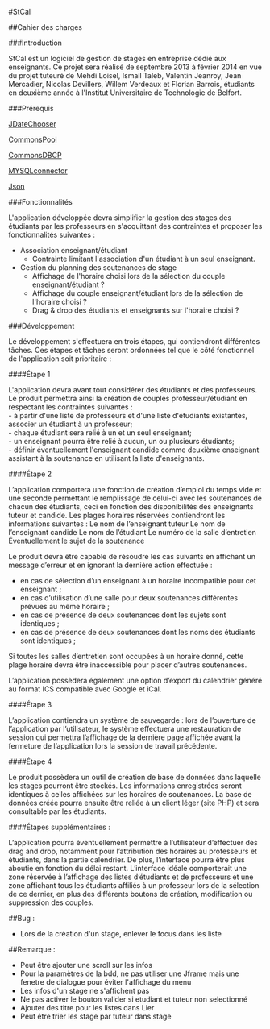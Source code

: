 #StCal

##Cahier des charges

###Introduction

StCal est un logiciel de gestion de stages en entreprise dédié aux enseignants. Ce projet sera réalisé de septembre 2013 à février 2014 en vue du projet tuteuré de Mehdi Loisel, Ismail Taleb, Valentin Jeanroy, Jean Mercadier, Nicolas Devillers, Willem Verdeaux et Florian Barrois, étudiants en deuxième année à l'Institut Universitaire de Technologie de Belfort. 

###Prérequis

[JDateChooser](http://sourceforge.net/projects/jdatechooser/)

[CommonsPool](http://commons.apache.org/proper/commons-pool/download_pool.cgi)

[CommonsDBCP](http://commons.apache.org/proper/commons-dbcp/downloads.html)

[MYSQLconnector](http://dev.mysql.com/downloads/connector/j/)

[Json](http///java2s.com/Code/Jar/j/java-json.htm)

###Fonctionnalités

L'application développée devra simplifier la gestion des stages des étudiants par les professeurs en s'acquittant des contraintes et proposer les fonctionnalités suivantes :

- Association enseignant/étudiant
    - Contrainte limitant l'association d'un étudiant à un seul enseignant.
- Gestion du planning des soutenances de stage
    - Affichage de l'horaire choisi lors de la sélection du couple enseignant/étudiant ?
    - Affichage du couple enseignant/étudiant lors de la sélection de l'horaire choisi ?    
    - Drag & drop des étudiants et enseignants sur l'horaire choisi ?






###Développement

Le développement s'effectuera en trois étapes, qui contiendront différentes tâches. Ces étapes et tâches seront ordonnées tel que le côté fonctionnel de l'application soit prioritaire :

####Étape 1

L'application devra avant tout considérer des étudiants et des professeurs. Le produit permettra ainsi la création de couples professeur/étudiant en respectant les contraintes suivantes :  
        - à partir d'une liste de professeurs et d'une liste d'étudiants existantes, associer un étudiant à un professeur;  
        - chaque étudiant sera relié à un et un seul enseignant;  
        - un enseignant pourra être relié à aucun, un ou plusieurs étudiants;  
        - définir éventuellement l'enseignant candide comme deuxième enseignant assistant à la soutenance en utilisant la liste d'enseignants.
                
####Étape 2

L’application comportera une fonction de création d’emploi du temps vide et une seconde permettant le remplissage de celui-ci avec les soutenances de chacun des étudiants, ceci en fonction des disponibilités des enseignants tuteur et candide.
Les plages horaires réservées contiendront les informations suivantes :
Le nom de l’enseignant tuteur
Le nom de l’enseignant candide
Le nom de l’étudiant
Le numéro de la salle d’entretien
Éventuellement le sujet de la soutenance



Le produit devra être capable de résoudre les cas suivants en affichant un message d’erreur et en ignorant la dernière action effectuée :
- en cas de sélection d’un enseignant à un horaire incompatible pour cet enseignant ;
- en cas d’utilisation d’une salle pour deux soutenances différentes prévues au même horaire ;
- en cas de présence de deux soutenances dont les sujets sont identiques ;
- en cas de présence de deux soutenances dont les noms des étudiants sont identiques ;

Si toutes les salles d’entretien sont occupées à un horaire donné, cette plage horaire devra être inaccessible pour placer d’autres soutenances. 

L’application possèdera également une option d’export du calendrier généré au format ICS compatible avec Google et iCal.

####Étape 3

L’application contiendra un système de sauvegarde : lors de l’ouverture de l’application par l’utilisateur, le système effectuera une restauration de session qui permettra l’affichage de la dernière page affichée avant la fermeture de l’application lors la session de travail précédente.

####Étape 4

Le produit possèdera un outil de création de base de données dans laquelle les stages pourront être stockés. Les informations enregistrées seront identiques à celles affichées sur les horaires de soutenances.
La base de données créée pourra ensuite être reliée à un client léger (site PHP) et sera consultable par les étudiants.

####Étapes supplémentaires :

L’application pourra éventuellement permettre à l’utilisateur d’effectuer des drag and drop, notamment pour l’attribution des horaires au professeurs et étudiants, dans la partie calendrier.
De plus, l’interface pourra être plus aboutie en fonction du délai restant.
L’interface idéale comporterait une zone réservée à l’affichage des listes d’étudiants et de professeurs et une zone affichant tous les étudiants affiliés à un professeur lors de la sélection de ce dernier, en plus des différents boutons de création, modification ou suppression des couples.


##Bug :
- Lors de la création d'un stage, enlever le focus dans les liste

##Remarque :
- Peut être ajouter une scroll sur les infos 
- Pour la paramètres de la bdd, ne pas utiliser une Jframe mais une fenetre de dialogue pour éviter l'affichage du menu
- Les infos d'un stage ne s'affichent pas
- Ne pas activer le bouton valider si etudiant et tuteur non selectionné
- Ajouter des titre pour les listes dans Lier
- Peut être trier les stage par tuteur dans stage
